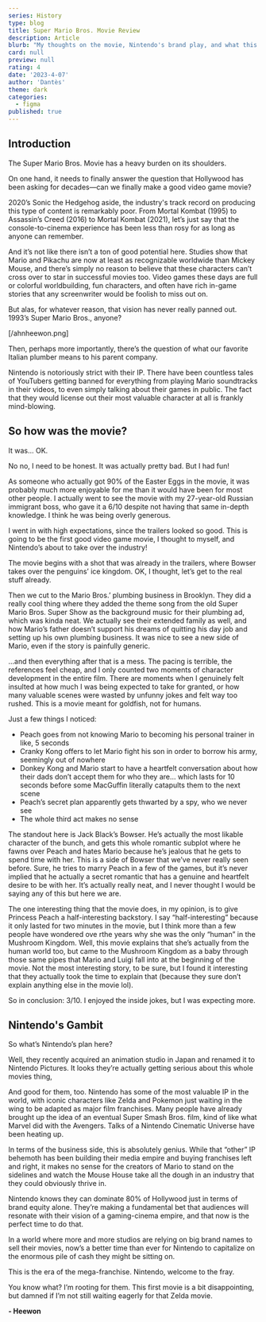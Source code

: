 ```yaml
---
series: History
type: blog
title: Super Mario Bros. Movie Review
description: Article
blurb: "My thoughts on the movie, Nintendo's brand play, and what this means for the movie industry."
card: null
preview: null
rating: 4
date: '2023-4-07'
author: 'Dantès'
theme: dark
categories:
  - figma
published: true
---
```


## Introduction

The Super Mario Bros. Movie has a heavy burden on its shoulders.

On one hand, it needs to finally answer the question that Hollywood has been asking for decades—can we finally make a good video game movie?

2020’s Sonic the Hedgehog aside, the industry's track record on producing this type of content is remarkably poor. From Mortal Kombat (1995) to Assassin’s Creed (2016) to Mortal Kombat (2021), let’s just say that the console-to-cinema experience has been less than rosy for as long as anyone can remember.

And it’s not like there isn’t a ton of good potential here. Studies show that Mario and Pikachu are now at least as recognizable worldwide than Mickey Mouse, and there’s simply no reason to believe that these characters can’t cross over to star in successful movies too. Video games these days are full or colorful worldbuilding, fun characters, and often have rich in-game stories that any screenwriter would be foolish to miss out on.

But alas, for whatever reason, that vision has never really panned out. 1993’s Super Mario Bros., anyone?

[/ahnheewon.png]

Then, perhaps more importantly, there’s the question of what our favorite Italian plumber means to his parent company.

Nintendo is notoriously strict with their IP. There have been countless tales of YouTubers getting banned for everything from playing Mario soundtracks in their videos, to even simply talking about their games in public. The fact that they would license out their most valuable character at all is frankly mind-blowing.


## So how was the movie?

It was… OK.

No no, I need to be honest. It was actually pretty bad. But I had fun!

As someone who actually got 90% of the Easter Eggs in the movie, it was probably much more enjoyable for me than it would have been for most other people. I actually went to see the movie with my 27-year-old Russian immigrant boss, who gave it a 6/10 despite not having that same in-depth knowledge. I think he was being overly generous.

I went in with high expectations, since the trailers looked so good. This is going to be the first good video game movie, I thought to myself, and Nintendo’s about to take over the industry!

The movie begins with a shot that was already in the trailers, where Bowser takes over the penguins’ ice kingdom. OK, I thought, let’s get to the real stuff already.

Then we cut to the Mario Bros.’ plumbing business in Brooklyn. They did a really cool thing where they added the theme song from the old Super Mario Bros. Super Show as the background music for their plumbing ad, which was kinda neat. We actually see their extended family as well, and how Mario’s father doesn’t support his dreams of quitting his day job and setting up his own plumbing business. It was nice to see a new side of Mario, even if the story is painfully generic.

…and then everything after that is a mess. The pacing is terrible, the references feel cheap, and I only counted two moments of character development in the entire film. There are moments when I genuinely felt insulted at how much I was being expected to take for granted, or how many valuable scenes were wasted by unfunny jokes and felt way too rushed. This is a movie meant for goldfish, not for humans.

Just a few things I noticed:

- Peach goes from not knowing Mario to becoming his personal trainer in like, 5 seconds
- Cranky Kong offers to let Mario fight his son in order to borrow his army, seemingly out of nowhere
- Donkey Kong and Mario start to have a heartfelt conversation about how their dads don’t accept them for who they are… which lasts for 10 seconds before some MacGuffin literally catapults them to the next scene
- Peach’s secret plan apparently gets thwarted by a spy, who we never see
- The whole third act makes no sense

The standout here is Jack Black’s Bowser. He’s actually the most likable character of the bunch, and gets this whole romantic subplot where he fawns over Peach and hates Mario because he’s jealous that he gets to spend time with her. This is a side of Bowser that we’ve never really seen before. Sure, he tries to marry Peach in a few of the games, but it’s never implied that he actually a secret romantic that has a genuine and heartfelt desire to be with her. It’s actually really neat, and I never thought I would be saying any of this but here we are.

The one interesting thing that the movie does, in my opinion, is to give Princess Peach a half-interesting backstory. I say “half-interesting” because it only lasted for two minutes in the movie, but I think more than a few people have wondered ove rthe years why she was the only “human” in the Mushroom Kingdom. Well, this movie explains that she’s actually from the human world too, but came to the Mushroom Kingdom as a baby through those same pipes that Mario and Luigi fall into at the beginning of the movie. Not the most interesting story, to be sure, but I found it interesting that they actually took the time to explain that (because they sure don’t explain anything else in the movie lol).

So in conclusion: 3/10. I enjoyed the inside jokes, but I was expecting more.


## Nintendo's Gambit

So what’s Nintendo’s plan here?

Well, they recently acquired an animation studio in Japan and renamed it to Nintendo Pictures. It looks they’re actually getting serious about this whole movies thing,

And good for them, too. Nintendo has some of the most valuable IP in the world, with iconic characters like Zelda and Pokemon just waiting in the wing to be adapted as major film franchises. Many people have already brought up the idea of an eventual Super Smash Bros. film, kind of like what Marvel did with the Avengers. Talks of a Nintendo Cinematic Universe have been heating up.

In terms of the business side, this is absolutely genius. While that “other” IP behemoth has been building their media empire and buying franchises left and right, it makes no sense for the creators of Mario to stand on the sidelines and watch the Mouse House take all the dough in an industry that they could obviously thrive in.

Nintendo knows they can dominate 80% of Hollywood just in terms of brand equity alone. They’re making a fundamental bet that audiences will resonate with their vision of a gaming-cinema empire, and that now is the perfect time to do that.

In a world where more and more studios are relying on big brand names to sell their movies, now’s a better time than ever for Nintendo to capitalize on the enormous pile of cash they might be sitting on.

This is the era of the mega-franchise. Nintendo, welcome to the fray.

You know what? I’m rooting for them. This first movie is a bit disappointing, but damned if I’m not still waiting eagerly for that Zelda movie.

<b> - Heewon </b>

